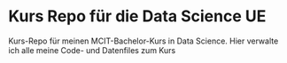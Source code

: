 # Kurs Repo für die Data Science UE
Kurs-Repo für meinen MCIT-Bachelor-Kurs in Data Science. Hier verwalte ich alle meine Code- und Datenfiles zum Kurs
